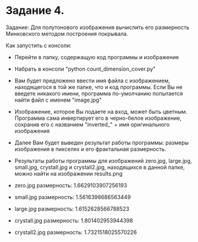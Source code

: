 # Задание 4.
Задание: Для полутонового изображения вычислить его размерность Минковского методом построения покрывала.

Как запустить с консоли:
* Перейти в папку, содержащую код программы и изображение

* Набрать в консоли "python count_dimension_cover.py"

* Вам будет предложено ввести имя файла с изображением, находящегося в той же папке, что и код программы. Если Вы не введете никакого имени, программа по-умолчанию попытается найти файл с именем "image.jpg"

* Изображение, которое Вы подаете на вход, может быть цветным. Программа сама инвертирует его в черно-белое изображение, сохранив его с названием "inverted_" + имя оригинального изображения

* Далее Вам будет выведен результат работы программы: размеры изображения в пикселях и его фрактальная размерность.

* Результаты работы программы для изображений zero.jpg, large.jpg, small.jpg, crystall.jpg и crystall2.jpg, находящихся в данной папке, можно найти на изображении results.png

* zero.jpg размерность: 1.6629103907256193

* small.jpg размерность: 1.5616398686563449

* large.jpg размерность: 1.6152628566788523

* crystall.jpg размерность: 1.801402953944398

* crystall2.jpg размерность: 1.7321518025570226
